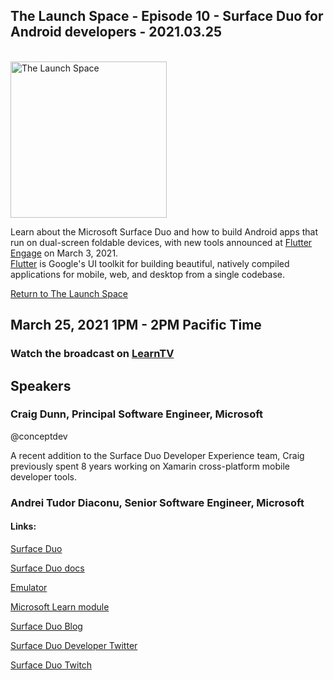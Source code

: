 ## The Launch Space - Episode 10 - Surface Duo for Android developers - 2021.03.25
<br/>
<img src="../media/LaunchSpace_Logo-Large_github.png" ant="launchspace logo" title="The Launch Space" width="250">

Learn about the Microsoft Surface Duo and how to build Android apps that run on dual-screen foldable devices, with new tools announced at [Flutter Engage](https://events.flutter.dev/) on March 3, 2021.  
[Flutter](https://flutter.dev/) is Google's UI toolkit for building beautiful, natively compiled applications for mobile, web, and desktop from a single codebase.

[Return to The Launch Space](../README.md)
<br/>

## March 25, 2021 1PM - 2PM Pacific Time

### Watch the broadcast on [LearnTV](http://aka.ms/learntv)


## Speakers 
### Craig Dunn, Principal Software Engineer, Microsoft
@conceptdev

A recent addition to the Surface Duo Developer Experience team, Craig previously spent 8 years working on Xamarin cross-platform mobile developer tools.

### Andrei Tudor Diaconu, Senior Software Engineer, Microsoft


#### Links: 
[Surface Duo](https://cda.ms/1WB)

[Surface Duo docs](https://cda.ms/1WC)

[Emulator](https://cda.ms/1WF)

[Microsoft Learn module](https://cda.ms/1WG)

[Surface Duo Blog](https://cda.ms/1WH)

[Surface Duo Developer Twitter](https://twitter.com/surfaceduodev)

[Surface Duo Twitch](https://twitch.tv/surfaceduodev)
